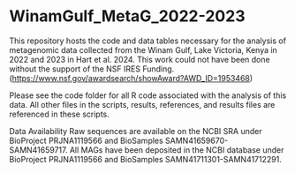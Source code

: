 # WinamGulf_MetaG_2022-2023
This repository hosts the code and data tables necessary for the analysis of metagenomic data collected from the Winam Gulf, Lake Victoria, Kenya in 2022 and 2023 in Hart et al. 2024. This work could not have been done without the support of the NSF IRES Funding. (https://www.nsf.gov/awardsearch/showAward?AWD_ID=1953468)

Please see the code folder for all R code associated with the analysis of this data. All other files in the scripts, results, references, and results files are referenced in these scripts. 

Data Availability
Raw sequences are available on the NCBI SRA under BioProject PRJNA1119566 and BioSamples SAMN41659670- SAMN41659717. All MAGs have been deposited in the NCBI database under BioProject PRJNA1119566 and BioSamples SAMN41711301-SAMN41712291.  
